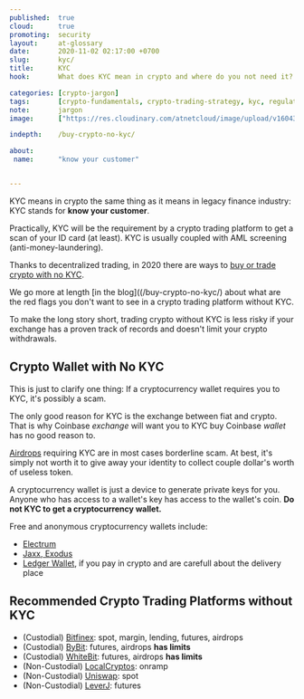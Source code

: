 ```yaml
---
published:  true
cloud:      true
promoting:  security
layout:     at-glossary
date:       2020-11-02 02:17:00 +0700
slug:       kyc/
title:      KYC
hook:       What does KYC mean in crypto and where do you not need it?

categories: [crypto-jargon]
tags:       [crypto-fundamentals, crypto-trading-strategy, kyc, regulations]
note:       jargon
image:      ["https://res.cloudinary.com/atnetcloud/image/upload/v1604300612/atnet/_glossary/pexels-mabel-amber-129571_jg4qnn.jpg"]

indepth:    /buy-crypto-no-kyc/

about:
 name:      "know your customer"


---
```



KYC means in crypto the same thing as it means in legacy finance industry: KYC stands for **know your customer**.

Practically, KYC will be the requirement by a crypto trading platform to get a scan of your ID card (at least). KYC is usually coupled with AML screening (anti-money-laundering).

Thanks to decentralized trading, in 2020 there are ways to [buy or trade crypto with no KYC](/buy-crypto-no-kyc/).

<!--more-->

We go more at length [in the blog]((/buy-crypto-no-kyc/) about what are the red flags you don't want to see in a crypto trading platform without KYC.

To make the long story short, trading crypto without KYC is less risky if your exchange has a proven track of records and doesn't limit your crypto withdrawals.

## Crypto Wallet with No KYC

This is just to clarify one thing: If a cryptocurrency wallet requires you to KYC, it's possibly a scam.

The only good reason for KYC is the exchange between fiat and crypto. That is why Coinbase _exchange_ will want you to KYC buy Coinbase _wallet_ has no good reason to.

[Airdrops](/airdrops/) requiring KYC are in most cases borderline scam. At best, it's simply not worth it to give away your identity to collect couple dollar's worth of useless token.

A cryptocurrency wallet is just a device to generate private keys for you. Anyone who has access to a wallet's key has access to the wallet's coin. **Do not KYC to get a cryptocurrency wallet.**

Free and anonymous cryptocurrency wallets include:

* [Electrum](/glossary/electrum/)
* [Jaxx, Exodus](/altcoin-wallets/#multicoin-apps)
* [Ledger Wallet](/blackfriday/#live-ledger), if you pay in crypto and are carefull about the delivery place

## Recommended Crypto Trading Platforms without KYC

* (Custodial) [Bitfinex](http://bit.ly/at-bfx-banner2020): spot, margin, lending, futures, airdrops
* (Custodial) [ByBit](http://bit.ly/at-bybit-2020-drops): futures, airdrops **has limits**
* (Custodial) [WhiteBit](https://bit.ly/3kwUh2k): futures, airdrops **has limits**
* (Non-Custodial) [LocalCryptos](http://bit.ly/localcryptos): onramp
* (Non-Custodial) [Uniswap](https://uniswap.org): spot
* (Non-Custodial) [LeverJ](/leverj/): futures
